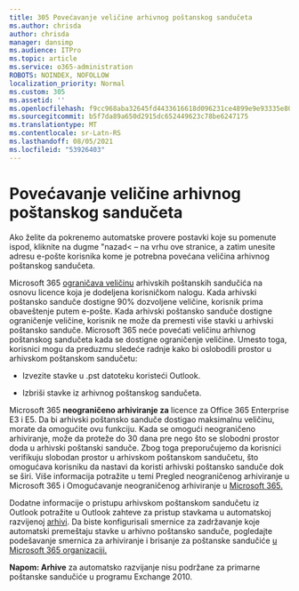 ```yaml
---
title: 305 Povećavanje veličine arhivnog poštanskog sandučeta
ms.author: chrisda
author: chrisda
manager: dansimp
ms.audience: ITPro
ms.topic: article
ms.service: o365-administration
ROBOTS: NOINDEX, NOFOLLOW
localization_priority: Normal
ms.custom: 305
ms.assetid: ''
ms.openlocfilehash: f9cc968aba32645fd4433616618d096231ce4899e9e93335e802af5c05524a79
ms.sourcegitcommit: b5f7da89a650d2915dc652449623c78be6247175
ms.translationtype: MT
ms.contentlocale: sr-Latn-RS
ms.lasthandoff: 08/05/2021
ms.locfileid: "53926403"
---
```

# <a name="increase-the-archive-mailbox-size"></a>Povećavanje veličine arhivnog poštanskog sandučeta


Ako želite da pokrenemo automatske provere postavki koje su pomenute ispod, kliknite na dugme "nazad< – na vrhu ove stranice, a zatim unesite adresu e-pošte korisnika kome je potrebna povećana veličina arhivnog poštanskog sandučeta.

Microsoft 365 [ograničava veličinu](https://docs.microsoft.com/office365/servicedescriptions/exchange-online-service-description/exchange-online-limits#mailbox-storage-limits) arhivskih poštanskih sandučića na osnovu licence koja je dodeljena korisničkom nalogu. Kada arhivski poštansko sanduče dostigne 90% dozvoljene veličine, korisnik prima obaveštenje putem e-pošte. Kada arhivski poštansko sanduče dostigne ograničenje veličine, korisnik ne može da premesti više stavki u arhivski poštansko sanduče. Microsoft 365 neće povećati veličinu arhivnog poštanskog sandučeta kada se dostigne ograničenje veličine. Umesto toga, korisnici mogu da preduzmu sledeće radnje kako bi oslobodili prostor u arhivskom poštanskom sandučetu:

- Izvezite stavke u .pst datoteku koristeći Outlook.

- Izbriši stavke iz arhivnog poštanskog sandučeta.

Microsoft 365 **neograničeno arhiviranje za** licence za Office 365 Enterprise E3 i E5. Da bi arhivski poštansko sanduče dostigao maksimalnu veličinu, morate da omogućite ovu funkciju. Kada se omogući neograničeno arhiviranje, može da proteže do 30 dana pre nego što se slobodni prostor doda u arhivski poštanski sanduče. Zbog toga preporučujemo da korisnici verifikuju slobodan prostor u arhivskom poštanskom sandučetu, što omogućava korisniku da nastavi da koristi arhivski poštansko sanduče dok se širi. Više informacija potražite [](https://docs.microsoft.com/microsoft-365/compliance/unlimited-archiving) u temi Pregled neograničenog arhiviranje u Microsoft 365 i Omogućavanje neograničenog arhiviranje u [Microsoft 365.](https://docs.microsoft.com/microsoft-365/compliance/enable-unlimited-archiving)

Dodatne informacije o pristupu arhivskom poštanskom sandučetu iz Outlook potražite u Outlook zahteve za pristup stavkama u automatskoj razvijenoj [arhivi](https://docs.microsoft.com/microsoft-365/compliance/unlimited-archiving#outlook-requirements-for-accessing-items-in-an-auto-expanded-archive). Da biste konfigurisali smernice za zadržavanje koje automatski premeštaju stavke u arhivno poštansko sanduče, pogledajte podešavanje smernica za arhiviranje i brisanje za poštanske sandučiće [u Microsoft 365 organizaciji.](https://docs.microsoft.com/microsoft-365/compliance/set-up-an-archive-and-deletion-policy-for-mailboxes)

**Napom: Arhive** za automatsko razvijanje nisu podržane za primarne poštanske sandučiće u programu Exchange 2010.
